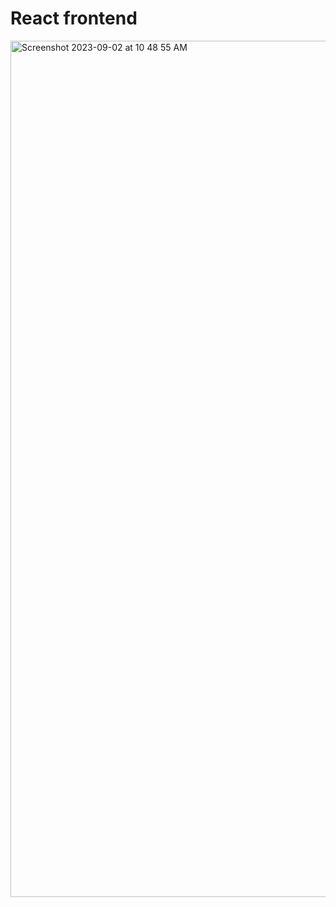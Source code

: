 # React frontend
<img width="1370" alt="Screenshot 2023-09-02 at 10 48 55 AM" src="https://github.com/shvm-k/react-frontend/assets/96217047/7daab24c-5669-4f29-b1db-6aac40999977">

